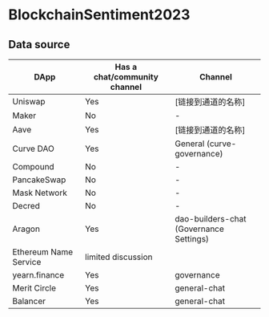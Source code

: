 # BlockchainSentiment2023

## Data source
| DApp                   | Has a chat/community channel | Channel |
| ----------------------- | ---------------------------- | ------- |
| Uniswap                | Yes                          | [链接到通道的名称] |
| Maker                  | No                           | - |
| Aave                   | Yes                          | [链接到通道的名称] |
| Curve DAO              | Yes                          | General (curve-governance) |
| Compound               | No                           | - |
| PancakeSwap            | No                           | - |
| Mask Network           | No                           | - |
| Decred                 | No                           | - |
| Aragon                 | Yes                          | dao-builders-chat (Governance Settings) |
| Ethereum Name Service  | limited discussion                         | |
| yearn.finance          | Yes                          | governance |
| Merit Circle           | Yes                          | general-chat |
| Balancer               | Yes                          | general-chat |

